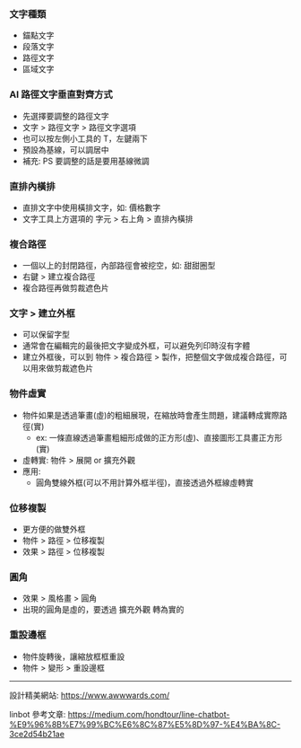 ### 文字種類

- 錨點文字
- 段落文字
- 路徑文字
- 區域文字

### AI 路徑文字垂直對齊方式

- 先選擇要調整的路徑文字
- 文字 > 路徑文字 > 路徑文字選項
- 也可以按左側小工具的 T，左鍵兩下
- 預設為基線，可以調居中
- 補充: PS 要調整的話是要用基線微調

### 直排內橫排

- 直排文字中使用橫排文字，如: 價格數字
- 文字工具上方選項的 字元 > 右上角 > 直排內橫排

### 複合路徑

- 一個以上的封閉路徑，內部路徑會被挖空，如: 甜甜圈型
- 右鍵 > 建立複合路徑
- 複合路徑再做剪裁遮色片

### 文字 > 建立外框

- 可以保留字型
- 通常會在編輯完的最後把文字變成外框，可以避免列印時沒有字體
- 建立外框後，可以到 物件 > 複合路徑 > 製作，把整個文字做成複合路徑，可以用來做剪裁遮色片

### 物件虛實

- 物件如果是透過筆畫(虛)的粗細展現，在縮放時會產生問題，建議轉成實際路徑(實)
  - ex: 一條直線透過筆畫粗細形成做的正方形(虛)、直接圖形工具畫正方形(實)
- 虛轉實: 物件 > 展開 or 擴充外觀
- 應用:
  - 圓角雙線外框(可以不用計算外框半徑)，直接透過外框線虛轉實

### 位移複製

- 更方便的做雙外框
- 物件 > 路徑 > 位移複製
- 效果 > 路徑 > 位移複製

### 圓角

- 效果 > 風格畫 > 圓角
- 出現的圓角是虛的，要透過 擴充外觀 轉為實的

### 重設邊框

- 物件旋轉後，讓縮放框框重設
- 物件 > 變形 > 重設邊框

---

設計精美網站: https://www.awwwards.com/

linbot 參考文章: https://medium.com/hondtour/line-chatbot-%E9%96%8B%E7%99%BC%E6%8C%87%E5%8D%97-%E4%BA%8C-3ce2d54b21ae
